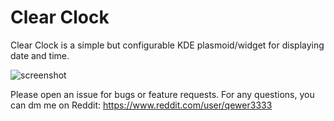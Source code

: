 # Clear Clock

Clear Clock is a simple but configurable KDE plasmoid/widget for displaying date and time.

![screenshot](https://github.com/qewer33/ClearClock/blob/main/assets/screenshot.png?raw=true)

Please open an issue for bugs or feature requests. For any questions, you can dm me on Reddit: https://www.reddit.com/user/qewer3333
